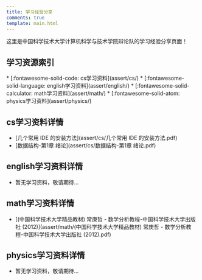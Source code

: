 ```yaml
---
title: 学习经验分享
comments: true
template: main.html
---
```


这里是中国科学技术大学计算机科学与技术学院辩论队的学习经验分享页面！

## 学习资源索引
<div class="grid cards" markdown>
* [:fontawesome-solid-code:  cs学习资料](assert/cs/)
* [:fontawesome-solid-language:  english学习资料](assert/english/)
* [:fontawesome-solid-calculator:  math学习资料](assert/math/)
* [:fontawesome-solid-atom:  physics学习资料](assert/physics/)
</div>

## cs学习资料详情

* [几个常用 IDE 的安装方法](assert/cs/几个常用 IDE 的安装方法.pdf)
* [数据结构-第1章 绪论](assert/cs/数据结构-第1章 绪论.pdf)

## english学习资料详情

* 暂无学习资料，敬请期待...

## math学习资料详情

* [(中国科学技术大学精品教材) 常庚哲 - 数学分析教程-中国科学技术大学出版社 (2012)](assert/math/(中国科学技术大学精品教材) 常庚哲 - 数学分析教程-中国科学技术大学出版社 (2012).pdf)

## physics学习资料详情

* 暂无学习资料，敬请期待...
